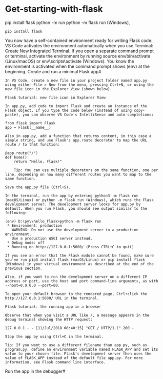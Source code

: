 # Get-starting-with-flask

pip install flask
python -m run 
python -m flask run (Windows),


    pip install flask

You now have a self-contained environment ready for writing Flask code. VS Code activates the environment automatically when you use Terminal: Create New Integrated Terminal. If you open a separate command prompt or terminal, activate the environment by running source env/bin/activate (Linux/macOS) or env\scripts\activate (Windows). You know the environment is activated when the command prompt shows (env) at the beginning.
Create and run a minimal Flask app#

    In VS Code, create a new file in your project folder named app.py using either File > New from the menu, pressing Ctrl+N, or using the new file icon in the Explorer View (shown below).

    Flask tutorial: new file icon in Explorer View

    In app.py, add code to import Flask and create an instance of the Flask object. If you type the code below (instead of using copy-paste), you can observe VS Code's IntelliSense and auto-completions:

    from flask import Flask
    app = Flask(__name__)

    Also in app.py, add a function that returns content, in this case a simple string, and use Flask's app.route decorator to map the URL route / to that function:

    @app.route("/")
    def home():
        return "Hello, Flask!"

        Tip: You can use multiple decorators on the same function, one per line, depending on how many different routes you want to map to the same function.

    Save the app.py file (Ctrl+S).

    In the terminal, run the app by entering python3 -m flask run (macOS/Linux) or python -m flask run (Windows), which runs the Flask development server. The development server looks for app.py by default. When you run Flask, you should see output similar to the following:

    (env) D:\py\\hello_flask>python -m flask run
     * Environment: production
       WARNING: Do not use the development server in a production environment.
       Use a production WSGI server instead.
     * Debug mode: off
     * Running on http://127.0.0.1:5000/ (Press CTRL+C to quit)

    If you see an error that the Flask module cannot be found, make sure you've run pip3 install flask (macOS/Linux) or pip install flask (Windows) in your virtual environment as described at the end of the previous section.

    Also, if you want to run the development server on a different IP address or port, use the host and port command-line arguments, as with --host=0.0.0.0 --port=80.

    To open your default browser to the rendered page, Ctrl+click the http://127.0.0.1:5000/ URL in the terminal.

    Flask tutorial: the running app in a browser

    Observe that when you visit a URL like /, a message appears in the debug terminal showing the HTTP request:

    127.0.0.1 - - [11/Jul/2018 08:40:15] "GET / HTTP/1.1" 200 -

    Stop the app by using Ctrl+C in the terminal.

    Tip: If you want to use a different filename than app.py, such as program.py, define an environment variable named FLASK_APP and set its value to your chosen file. Flask's development server then uses the value of FLASK_APP instead of the default file app.py. For more information, see Flask command line interface.

Run the app in the debugger#
